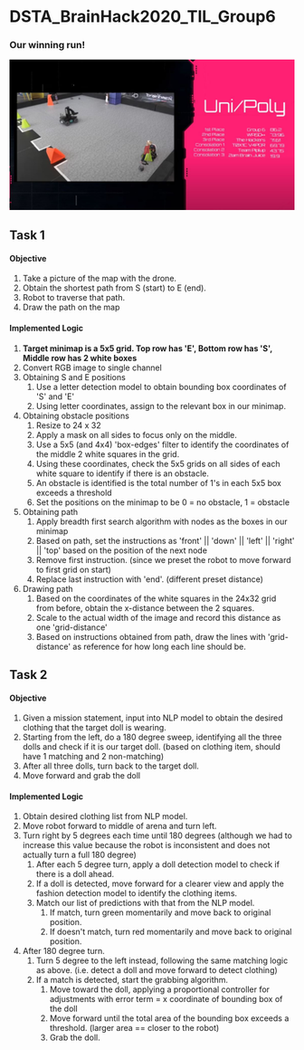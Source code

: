 # DSTA_BrainHack2020_TIL_Group6

### Our winning run!
[![TIL 2020 Results Video](DSTA_TIL_Video.JPG)](https://www.youtube.com/watch?v=RwAjZCRW724&feature=youtu.be)


## Task 1
#### Objective
1. Take a picture of the map with the drone.
1. Obtain the shortest path from S (start) to E (end).
1. Robot to traverse that path.
1. Draw the path on the map

#### Implemented Logic
1. **Target minimap is a 5x5 grid. Top row has 'E', Bottom row has 'S', Middle row has 2 white boxes**
1. Convert RGB image to single channel
1. Obtaining S and E positions
    1. Use a letter detection model to obtain bounding box coordinates of 'S' and 'E'
    1. Using letter coordinates, assign to the relevant box in our minimap.
1. Obtaining obstacle positions
    1. Resize to 24 x 32
    1. Apply a mask on all sides to focus only on the middle.
    1. Use a 5x5 (and 4x4) 'box-edges' filter to identify the coordinates of the middle 2 white squares in the grid.
    1. Using these coordinates, check the 5x5 grids on all sides of each white square to identify if there is an obstacle.
    1. An obstacle is identified is the total number of 1's in each 5x5 box exceeds a threshold
    1. Set the positions on the minimap to be 0 = no obstacle, 1 = obstacle
1. Obtaining path
    1. Apply breadth first search algorithm with nodes as the boxes in our minimap
    1. Based on path, set the instructions as 'front' || 'down' || 'left' || 'right' || 'top' based on the position of the next node
    1. Remove first instruction. (since we preset the robot to move forward to first grid on start)
    1. Replace last instruction with 'end'. (different preset distance)
1. Drawing path
    1. Based on the coordinates of the white squares in the 24x32 grid from before, obtain the x-distance between the 2 squares.
    1. Scale to the actual width of the image and record this distance as one 'grid-distance'
    1. Based on instructions obtained from path, draw the lines with 'grid-distance' as reference for how long each line should be.


## Task 2
#### Objective
1. Given a mission statement, input into NLP model to obtain the desired clothing that the target doll is wearing.
1. Starting from the left, do a 180 degree sweep, identifying all the three dolls and check if it is our target doll. (based on clothing item, should have 1 matching and 2 non-matching)
1. After all three dolls, turn back to the target doll.
1. Move forward and grab the doll

#### Implemented Logic
1. Obtain desired clothing list from NLP model.
1. Move robot forward to middle of arena and turn left.
1. Turn right by 5 degrees each time until 180 degrees (although we had to increase this value because the robot is inconsistent and does not actually turn a full 180 degree)
    1. After each 5 degree turn, apply a doll detection model to check if there is a doll ahead.
    1. If a doll is detected, move forward for a clearer view and apply the fashion detection model to identify the clothing items.
    1. Match our list of predictions with that from the NLP model.
        1. If match, turn green momentarily and move back to original position.
        1. If doesn't match, turn red momentarily and move back to original position.
1. After 180 degree turn.
    1. Turn 5 degree to the left instead, following the same matching logic as above. (i.e. detect a doll and move forward to detect clothing)
    1. If a match is detected, start the grabbing algorithm.
        1. Move toward the doll, applying a proportional controller for adjustments with error term = x coordinate of bounding box of the doll
        1. Move forward until the total area of the bounding box exceeds a threshold. (larger area == closer to the robot)
        1. Grab the doll.
